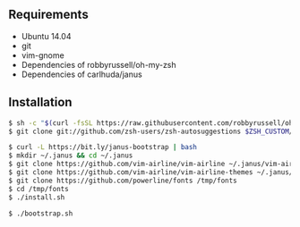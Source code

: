 ## Requirements

- Ubuntu 14.04
- git
- vim-gnome
- Dependencies of robbyrussell/oh-my-zsh
- Dependencies of carlhuda/janus

## Installation

```sh
$ sh -c "$(curl -fsSL https://raw.githubusercontent.com/robbyrussell/oh-my-zsh/master/tools/install.sh)"
$ git clone git://github.com/zsh-users/zsh-autosuggestions $ZSH_CUSTOM/plugins/zsh-autosuggestions
```

```sh
$ curl -L https://bit.ly/janus-bootstrap | bash
$ mkdir ~/.janus && cd ~/.janus
$ git clone https://github.com/vim-airline/vim-airline ~/.janus/vim-airline
$ git clone https://github.com/vim-airline/vim-airline-themes ~/.janus/vim-airline-themes
$ git clone https://github.com/powerline/fonts /tmp/fonts
$ cd /tmp/fonts
$ ./install.sh
```

```sh
$ ./bootstrap.sh
```
